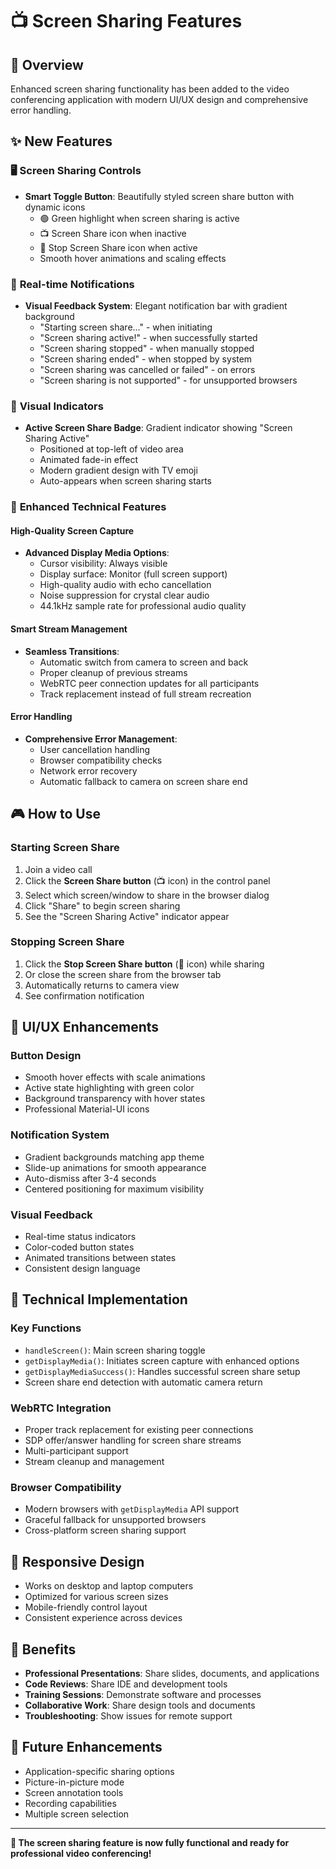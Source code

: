 # 📺 Screen Sharing Features

## 🎯 Overview
Enhanced screen sharing functionality has been added to the video conferencing application with modern UI/UX design and comprehensive error handling.

## ✨ New Features

### 🖥️ **Screen Sharing Controls**
- **Smart Toggle Button**: Beautifully styled screen share button with dynamic icons
  - 🟢 Green highlight when screen sharing is active
  - 📺 Screen Share icon when inactive
  - 🛑 Stop Screen Share icon when active
  - Smooth hover animations and scaling effects

### 🔔 **Real-time Notifications**
- **Visual Feedback System**: Elegant notification bar with gradient background
  - "Starting screen share..." - when initiating
  - "Screen sharing active!" - when successfully started
  - "Screen sharing stopped" - when manually stopped
  - "Screen sharing ended" - when stopped by system
  - "Screen sharing was cancelled or failed" - on errors
  - "Screen sharing is not supported" - for unsupported browsers

### 🎨 **Visual Indicators**
- **Active Screen Share Badge**: Gradient indicator showing "Screen Sharing Active"
  - Positioned at top-left of video area
  - Animated fade-in effect
  - Modern gradient design with TV emoji
  - Auto-appears when screen sharing starts

### 🔧 **Enhanced Technical Features**

#### **High-Quality Screen Capture**
- **Advanced Display Media Options**:
  - Cursor visibility: Always visible
  - Display surface: Monitor (full screen support)
  - High-quality audio with echo cancellation
  - Noise suppression for crystal clear audio
  - 44.1kHz sample rate for professional audio quality

#### **Smart Stream Management**
- **Seamless Transitions**: 
  - Automatic switch from camera to screen and back
  - Proper cleanup of previous streams
  - WebRTC peer connection updates for all participants
  - Track replacement instead of full stream recreation

#### **Error Handling**
- **Comprehensive Error Management**:
  - User cancellation handling
  - Browser compatibility checks
  - Network error recovery
  - Automatic fallback to camera on screen share end

## 🎮 **How to Use**

### **Starting Screen Share**
1. Join a video call
2. Click the **Screen Share button** (📺 icon) in the control panel
3. Select which screen/window to share in the browser dialog
4. Click "Share" to begin screen sharing
5. See the "Screen Sharing Active" indicator appear

### **Stopping Screen Share**
1. Click the **Stop Screen Share button** (🛑 icon) while sharing
2. Or close the screen share from the browser tab
3. Automatically returns to camera view
4. See confirmation notification

## 🎨 **UI/UX Enhancements**

### **Button Design**
- Smooth hover effects with scale animations
- Active state highlighting with green color
- Background transparency with hover states
- Professional Material-UI icons

### **Notification System**
- Gradient backgrounds matching app theme
- Slide-up animations for smooth appearance
- Auto-dismiss after 3-4 seconds
- Centered positioning for maximum visibility

### **Visual Feedback**
- Real-time status indicators
- Color-coded button states
- Animated transitions between states
- Consistent design language

## 🔧 **Technical Implementation**

### **Key Functions**
- `handleScreen()`: Main screen sharing toggle
- `getDisplayMedia()`: Initiates screen capture with enhanced options
- `getDisplayMediaSuccess()`: Handles successful screen share setup
- Screen share end detection with automatic camera return

### **WebRTC Integration**
- Proper track replacement for existing peer connections
- SDP offer/answer handling for screen share streams
- Multi-participant support
- Stream cleanup and management

### **Browser Compatibility**
- Modern browsers with `getDisplayMedia` API support
- Graceful fallback for unsupported browsers
- Cross-platform screen sharing support

## 📱 **Responsive Design**
- Works on desktop and laptop computers
- Optimized for various screen sizes
- Mobile-friendly control layout
- Consistent experience across devices

## 🎯 **Benefits**
- **Professional Presentations**: Share slides, documents, and applications
- **Code Reviews**: Share IDE and development tools
- **Training Sessions**: Demonstrate software and processes
- **Collaborative Work**: Share design tools and documents
- **Troubleshooting**: Show issues for remote support

## 🚀 **Future Enhancements**
- Application-specific sharing options
- Picture-in-picture mode
- Screen annotation tools
- Recording capabilities
- Multiple screen selection

---

**🎉 The screen sharing feature is now fully functional and ready for professional video conferencing!**

